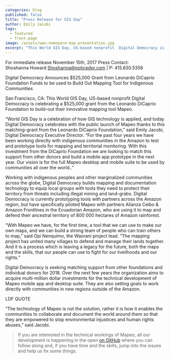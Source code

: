 ```yaml
---
categories: blog
published: false
title: "Press Release for GIS Day"
author: Emily Jacobi
tags:
  - featured
  - front-page
image: /assets/wao-nemopare-map-presentation.jpg
excerpt: "This World GIS Day, US-based nonprofit  Digital Democracy is celebrating a $525,000 grant from the Leonardo DiCaprio Foundation to build-out their innovative mapping tool Mapeo. “World GIS Day is a celebration of how GIS technology is applied, and today Digital Democracy celebrates with the public launch of Mapeo thanks to this matching-grant from the Leonardo DiCaprio Foundation,” said Emily Jacobi, Digital Democracy Executive Director."
---
```


For immediate release
November 15th, 2017
Press Contact:  
Shoshanna Howard
Shoshanna@noticedpr.com | P: 415.830.5356

Digital Democracy Announces $525,000 Grant from Leonardo DiCaprio Foundation
Funds to be used to Build Out Mapping Tool for Indigenous Communities  

San Francisco, CA: This World GIS Day, US-based nonprofit  Digital Democracy is celebrating a $525,000 grant from the Leonardo DiCaprio Foundation to build-out their innovative mapping tool Mapeo.  

“World GIS Day is a celebration of how GIS technology is applied, and today Digital Democracy celebrates with the public launch of Mapeo thanks to this matching-grant from the Leonardo DiCaprio Foundation,” said Emily Jacobi, Digital Democracy Executive Director.  “For the past four years we have been working directly with indigenous communities in the Amazon to test and prototype tools for mapping and territorial monitoring. With this investment from the DiCaprio Foundation we are looking to match this support from other donors and build a mobile app prototype in the next year. Our vision is for the full Mapeo desktop and mobile suite to be used by communities all over the world..”

Working with indigenous peoples and other marginalized communities across the globe, Digital Democracy builds mapping and documentation technology to equip local groups with tools they need to protect their territory from threats including illegal mining and land-grabs. Digital Democracy is currently prototyping tools with partners across the Amazon region, but have specifically piloted Mapeo with partners Alianza Ceibo & Amazon Frontlines in the Ecuadorian Amazon, who are using it to map and defend their ancestral territory of 800 000 hectares of Amazon rainforest.

“With Mapeo we have, for the first time, a tool that we can use to make our own maps, and we can build a strong team of people who can train others to map,” said Opi Nenquimo, the Waorani project lead.  “The mapping project has united many villages to defend and manage their lands together. And it is a process which is leaving a legacy for the future, both the maps and the skills, that our people can use to fight for our livelihoods and our rights.”  

Digital Democracy is seeking matching support from other foundations and individual donors for 2018. Over the next few years the organization aims to acquire multi-million dollar investments for the technical development of Mapeo mobile app and desktop suite. They are also setting goals to work directly with communities in new regions outside of the Amazon.

LDF QUOTE

“The technology of Mapeo is not the solution, rather it is how it enables the communities to collaborate and document the world around them so that they are empowered to stop environmental injustices and human rights abuses,” said Jacobi.  


> If you are interested in the technical workings of Mapeo, all our development is happening in the open [on GitHub](https://github.com/digidem/) where you can follow along and, if you have time and the skills, jump into the issues and help us fix some things.
